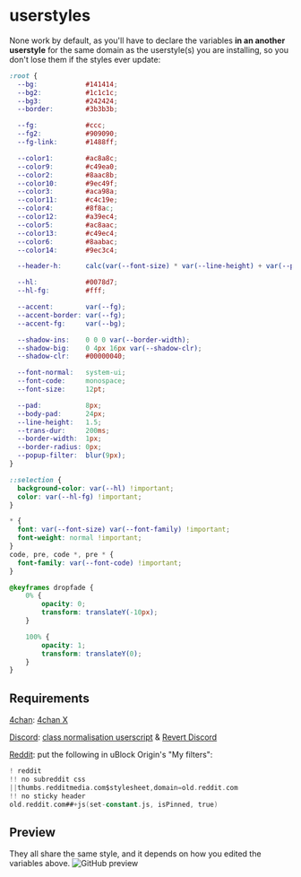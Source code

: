 # userstyles
None work by default, as you'll have to declare the variables **in an another userstyle** for the same domain as the userstyle(s) you are installing, so you don't lose them if the styles ever update:
```css
:root {
  --bg:            #141414;
  --bg2:           #1c1c1c;
  --bg3:           #242424;
  --border:        #3b3b3b;

  --fg:            #ccc;
  --fg2:           #909090;
  --fg-link:       #1488ff;

  --color1:        #ac8a8c;
  --color9:        #c49ea0;
  --color2:        #8aac8b;
  --color10:       #9ec49f;
  --color3:        #aca98a;
  --color11:       #c4c19e;
  --color4:        #8f8ac;
  --color12:       #a39ec4;
  --color5:        #ac8aac;
  --color13:       #c49ec4;
  --color6:        #8aabac;
  --color14:       #9ec3c4;

  --header-h:      calc(var(--font-size) * var(--line-height) + var(--pad) * 2 + var(--border-width));

  --hl:            #0078d7;
  --hl-fg:         #fff;

  --accent:        var(--fg);
  --accent-border: var(--fg);
  --accent-fg:     var(--bg);

  --shadow-ins:    0 0 0 var(--border-width);
  --shadow-big:    0 4px 16px var(--shadow-clr);
  --shadow-clr:    #00000040;

  --font-normal:   system-ui;
  --font-code:     monospace;
  --font-size:     12pt;

  --pad:           8px;
  --body-pad:      24px;
  --line-height:   1.5;
  --trans-dur:     200ms;
  --border-width:  1px;
  --border-radius: 0px;
  --popup-filter:  blur(9px);
}

::selection {
  background-color: var(--hl) !important;
  color: var(--hl-fg) !important;
}

* {
  font: var(--font-size) var(--font-family) !important;
  font-weight: normal !important;
}
code, pre, code *, pre * {
  font-family: var(--font-code) !important;
}

@keyframes dropfade {
	0% {
		opacity: 0;
		transform: translateY(-10px);
	}

	100% {
		opacity: 1;
		transform: translateY(0);
	}
}
```

## Requirements
[4chan](./4chan.user.styl): [4chan X](https://www.4chan-x.net)

[Discord](./discord.user.styl): [class normalisation userscript](https://gist.github.com/2641a40fd44383320adde4b027a1d0b03bd550/202cfe26d010351d37b48849aab263b5) & [Revert Discord](../../../revert-discord)

[Reddit](./reddit.user.styl): put the following in uBlock Origin's "My filters":
```adb
! reddit
!! no subreddit css
||thumbs.redditmedia.com$stylesheet,domain=old.reddit.com
!! no sticky header
old.reddit.com##+js(set-constant.js, isPinned, true)
```

## Preview
They all share the same style, and it depends on how you edited the variables above.
![GitHub preview](https://user-images.githubusercontent.com/58827198/211355929-94b5113f-bc8e-47b1-a1da-64dcd034c9ea.png)
